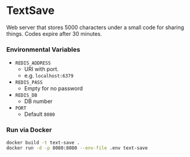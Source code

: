 # TextSave
Web server that stores 5000 characters under a small code for sharing things. Codes expire after 30 minutes.

### Environmental Variables
- `REDIS_ADDRESS`
    - URI with port.
    - e.g. `localhost:6379`
- `REDIS_PASS`
    - Empty for no password
- `REDIS_DB`
    - DB number
- `PORT`
    - Default `8080`

### Run via Docker
```bash
docker build -t text-save .
docker run -d -p 8080:8080 --env-file .env text-save
```
